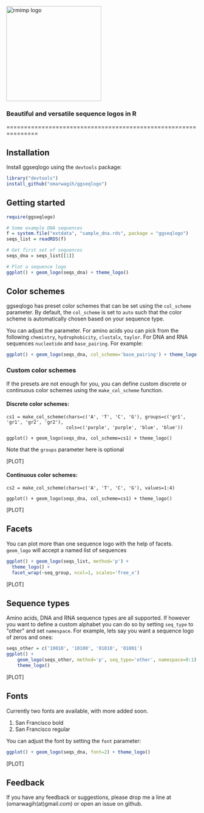 <img src="https://cdn.rawgit.com/omarwagih/ggseqlogo/master/inst/extdata/images/logo.svg" alt="rmimp logo" width="250px"><br>

<h3>Beautiful and versatile sequence logos in R</h3>
===============================================================

## Installation
Install ggseqlogo using the `devtools` package:

```r
library("devtools")
install_github("omarwagih/ggseqlogo")
```


## Getting started
```r
require(ggseqlogo)

# Some example DNA sequences
f = system.file("extdata", "sample_dna.rds", package = "ggseqlogo")
seqs_list = readRDS(f)

# Get first set of sequences
seqs_dna = seqs_list[[1]]

# Plot a sequence logo
ggplot() + geom_logo(seqs_dna) + theme_logo()
```

## Color schemes
ggseqlogo has preset color schemes that can be set using the `col_scheme` parameter. By default, the `col_scheme` is set to `auto` such that the color scheme is automatically chosen based on your sequence type. 

You can adjust the parameter.
For amino acids you can pick from the following `chemistry`, `hydrophobicity`, `clustalx`, `taylor`. For DNA and RNA sequences `nucleotide` and `base_pairing`. For example:

```r
ggplot() + geom_logo(seqs_dna, col_scheme='base_pairing') + theme_logo()
```

### Custom color schemes
If the presets are not enough for you, you can define custom discrete or continuous color schemes using the `make_col_scheme` function. 

#### Discrete color schemes:

```
cs1 = make_col_scheme(chars=c('A', 'T', 'C', 'G'), groups=c('gr1', 'gr1', 'gr2', 'gr2'), 
					  cols=c('purple', 'purple', 'blue', 'blue'))

ggplot() + geom_logo(seqs_dna, col_scheme=cs1) + theme_logo()
```

Note that the `groups` parameter here is optional

[PLOT]

#### Continuous color schemes:

```
cs2 = make_col_scheme(chars=c('A', 'T', 'C', 'G'), values=1:4)

ggplot() + geom_logo(seqs_dna, col_scheme=cs1) + theme_logo()
```

[PLOT]


## Facets
You can plot more than one sequence logo with the help of facets. `geom_logo` will accept a named list of sequences

```r			   
ggplot() + geom_logo(seqs_list, method='p') + 
  theme_logo() + 
  facet_wrap(~seq_group, ncol=1, scales='free_x') 
```

[PLOT]


## Sequence types
Amino acids, DNA and RNA sequence types are all supported. If however you want to define a custom alphabet you can do so by setting `seq_type` to "other" and set `namespace`. For example, lets say you want a sequence logo of zeros and ones:

```r
seqs_other = c('10010', '10100', '01010', '01001')
ggplot() + 
	geom_logo(seqs_other, method='p', seq_type='other', namespace=0:1) + 
	theme_logo()
```

[PLOT]

## Fonts
Currently two fonts are available, with more added soon.

1. San Francisco bold
2. San Francisco regular

You can adjust the font by setting the `font` parameter:

```r
ggplot() + geom_logo(seqs_dna, font=2) + theme_logo()
``` 

[PLOT]

## Feedback
If you have any feedback or suggestions, please drop me a line at (omarwagih(at)gmail.com) or open an issue on github.

